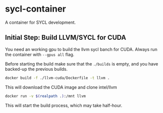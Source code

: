 # sycl-container

A container for SYCL development.

## Initial Step: Build LLVM/SYCL for CUDA

You need an working gpu to build the llvm sycl banch for CUDA. Always run the container with `--gpus all` flag.

Before starting the build make sure that the `./builds` is empty, and you have backed-up the previous builds.

```bash
docker build -f ./llvm-cuda/Dockerfile -t llvm .
```

This will download the CUDA image and clone intel/llvm

```bash
docker run -v $(realpath .):/mnt llvm
```

This will start the build process, which may take half-hour.
